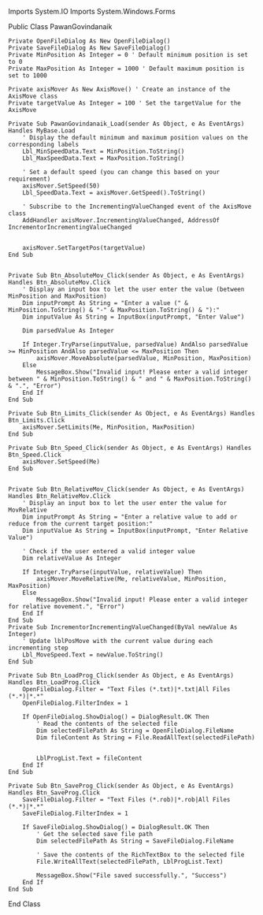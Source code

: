 Imports System.IO
Imports System.Windows.Forms

Public Class PawanGovindanaik

    Private OpenFileDialog As New OpenFileDialog()
    Private SaveFileDialog As New SaveFileDialog()
    Private MinPosition As Integer = 0 ' Default minimum position is set to 0
    Private MaxPosition As Integer = 1000 ' Default maximum position is set to 1000

    Private axisMover As New AxisMove() ' Create an instance of the AxisMove class
    Private targetValue As Integer = 100 ' Set the targetValue for the AxisMove

    Private Sub PawanGovindanaik_Load(sender As Object, e As EventArgs) Handles MyBase.Load
        ' Display the default minimum and maximum position values on the corresponding labels
        Lbl_MinSpeedData.Text = MinPosition.ToString()
        Lbl_MaxSpeedData.Text = MaxPosition.ToString()

        ' Set a default speed (you can change this based on your requirement)
        axisMover.SetSpeed(50)
        Lbl_SpeedData.Text = axisMover.GetSpeed().ToString()

        ' Subscribe to the IncrementingValueChanged event of the AxisMove class
        AddHandler axisMover.IncrementingValueChanged, AddressOf IncrementorIncrementingValueChanged


        axisMover.SetTargetPos(targetValue)
    End Sub


    Private Sub Btn_AbsoluteMov_Click(sender As Object, e As EventArgs) Handles Btn_AbsoluteMov.Click
        ' Display an input box to let the user enter the value (between MinPosition and MaxPosition)
        Dim inputPrompt As String = "Enter a value (" & MinPosition.ToString() & "-" & MaxPosition.ToString() & "):"
        Dim inputValue As String = InputBox(inputPrompt, "Enter Value")

        Dim parsedValue As Integer

        If Integer.TryParse(inputValue, parsedValue) AndAlso parsedValue >= MinPosition AndAlso parsedValue <= MaxPosition Then
            axisMover.MoveAbsolute(parsedValue, MinPosition, MaxPosition)
        Else
            MessageBox.Show("Invalid input! Please enter a valid integer between " & MinPosition.ToString() & " and " & MaxPosition.ToString() & ".", "Error")
        End If
    End Sub

    Private Sub Btn_Limits_Click(sender As Object, e As EventArgs) Handles Btn_Limits.Click
        axisMover.SetLimits(Me, MinPosition, MaxPosition)
    End Sub

    Private Sub Btn_Speed_Click(sender As Object, e As EventArgs) Handles Btn_Speed.Click
        axisMover.SetSpeed(Me)
    End Sub


    Private Sub Btn_RelativeMov_Click(sender As Object, e As EventArgs) Handles Btn_RelativeMov.Click
        ' Display an input box to let the user enter the value for MovRelative
        Dim inputPrompt As String = "Enter a relative value to add or reduce from the current target position:"
        Dim inputValue As String = InputBox(inputPrompt, "Enter Relative Value")

        ' Check if the user entered a valid integer value
        Dim relativeValue As Integer

        If Integer.TryParse(inputValue, relativeValue) Then
            axisMover.MoveRelative(Me, relativeValue, MinPosition, MaxPosition)
        Else
            MessageBox.Show("Invalid input! Please enter a valid integer for relative movement.", "Error")
        End If
    End Sub
    Private Sub IncrementorIncrementingValueChanged(ByVal newValue As Integer)
        ' Update lblPosMove with the current value during each incrementing step
        Lbl_MoveSpeed.Text = newValue.ToString()
    End Sub

    Private Sub Btn_LoadProg_Click(sender As Object, e As EventArgs) Handles Btn_LoadProg.Click
        OpenFileDialog.Filter = "Text Files (*.txt)|*.txt|All Files (*.*)|*.*"
        OpenFileDialog.FilterIndex = 1

        If OpenFileDialog.ShowDialog() = DialogResult.OK Then
            ' Read the contents of the selected file
            Dim selectedFilePath As String = OpenFileDialog.FileName
            Dim fileContent As String = File.ReadAllText(selectedFilePath)


            LblProgList.Text = fileContent
        End If
    End Sub

    Private Sub Btn_SaveProg_Click(sender As Object, e As EventArgs) Handles Btn_SaveProg.Click
        SaveFileDialog.Filter = "Text Files (*.rob)|*.rob|All Files (*.*)|*.*"
        SaveFileDialog.FilterIndex = 1

        If SaveFileDialog.ShowDialog() = DialogResult.OK Then
            ' Get the selected save file path
            Dim selectedFilePath As String = SaveFileDialog.FileName

            ' Save the contents of the RichTextBox to the selected file
            File.WriteAllText(selectedFilePath, LblProgList.Text)

            MessageBox.Show("File saved successfully.", "Success")
        End If
    End Sub


End Class
